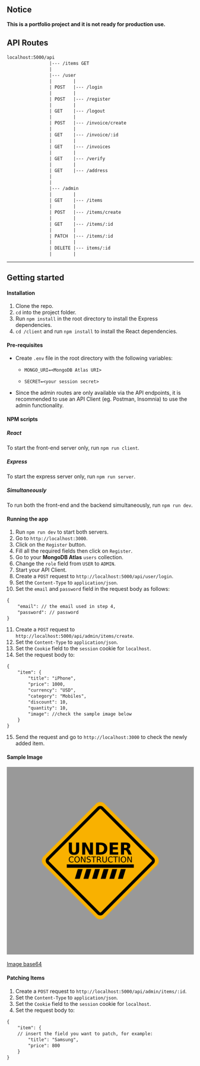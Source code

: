 ## Notice

**This is a portfolio project and it is not ready for production use.**

## API Routes

```
localhost:5000/api
                |--- /items GET
                |
                |--- /user
                |        |
                | POST   |--- /login
                |        |
                | POST   |--- /register
                |        |
                | GET    |--- /logout
                |        |
                | POST   |--- /invoice/create
                |        |
                | GET    |--- /invoice/:id
                |        |
                | GET    |--- /invoices
                |        |
                | GET    |--- /verify
                |        |
                | GET    |--- /address
                |
                |
                |--- /admin
                |        |
                | GET    |--- /items
                |        |
                | POST   |--- /items/create
                |        |
                | GET    |--- /items/:id
                |        |
                | PATCH  |--- /items/:id
                |        |
                | DELETE |--- items/:id
                |        |
```

---

## Getting started

#### Installation

1. Clone the repo.
1. `cd` into the project folder.
1. Run `npm install` in the root directory to install the Express dependencies.
1. `cd /client` and run `npm install` to install the React dependencies.

#### Pre-requisites

- Create `.env` file in the root directory with the following variables:

  - `MONGO_URI=<MongoDB Atlas URI>`

  - `SECRET=<your session secret>`

- Since the admin routes are only available via the API endpoints, it is recommended to use an API Client (eg. Postman, Insomnia) to use the admin functionality.

#### NPM scripts

##### React

To start the front-end server only, run `npm run client`.

##### Express

To start the express server only, run `npm run server`.

##### Simultaneously

To run both the front-end and the backend simultaneously, run `npm run dev`.

#### Running the app

1. Run `npm run dev` to start both servers.
1. Go to `http://localhost:3000`.
1. Click on the `Register` button.
1. Fill all the required fields then click on `Register`.
1. Go to your **MongoDB Atlas** `users` collection.
1. Change the `role` field from `USER` to `ADMIN`.
1. Start your API Client.
1. Create a `POST` request to `http://localhost:5000/api/user/login`.
1. Set the `Content-Type` to `application/json`.
1. Set the `email` and `password` field in the request body as follows:

```
{
	"email": // the email used in step 4,
	"password": // password
}
```

11. Create a `POST` request to `http://localhost:5000/api/admin/items/create`.
1. Set the `Content-Type` to `application/json`.
1. Set the `Cookie` field to the `session` cookie for `localhost`.
1. Set the request body to:

```
{
	"item": {
		"title": "iPhone",
		"price": 1000,
		"currency": "USD",
		"category": "Mobiles",
		"discount": 10,
		"quantity": 10,
		"image": //check the sample image below
	}
}
```

15. Send the request and go to `http://localhost:3000` to check the newly added item.

#### Sample Image

![Sample image](https://github.com/amoukaled/ecommerce_mern/blob/main/image.png?raw=true)

[Image base64](https://github.com/amoukaled/ecommerce_mern/blob/main/image.txt)

#### Patching Items

1. Create a `POST` request to `http://localhost:5000/api/admin/items/:id`.
1. Set the `Content-Type` to `application/json`.
1. Set the `Cookie` field to the `session` cookie for `localhost`.
1. Set the request body to:

```
{
	"item": {
    // insert the field you want to patch, for example:
		"title": "Samsung",
		"price": 800
	}
}
```
